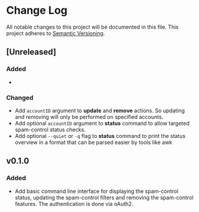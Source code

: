 # Change Log

All notable changes to this project will be documented in this file.
This project adheres to [Semantic Versioning](http://semver.org/).

## [Unreleased]

### Added
-

### Changed

- Add `accountID` argument to **update** and **remove** actions. So updating and removing will only be performed on specified accounts.
- Add optional `accountID` argument to **status** command to allow targeted spam-control status checks.
- Add optional `--quiet` or `-q` flag to **status** command to print the status overview in a format that can be parsed easier by tools like awk

## v0.1.0

### Added

- Add basic command line interface for displaying the spam-control status, updating the spam-control filters and removing the spam-control features. The authentication is done via oAuth2.
